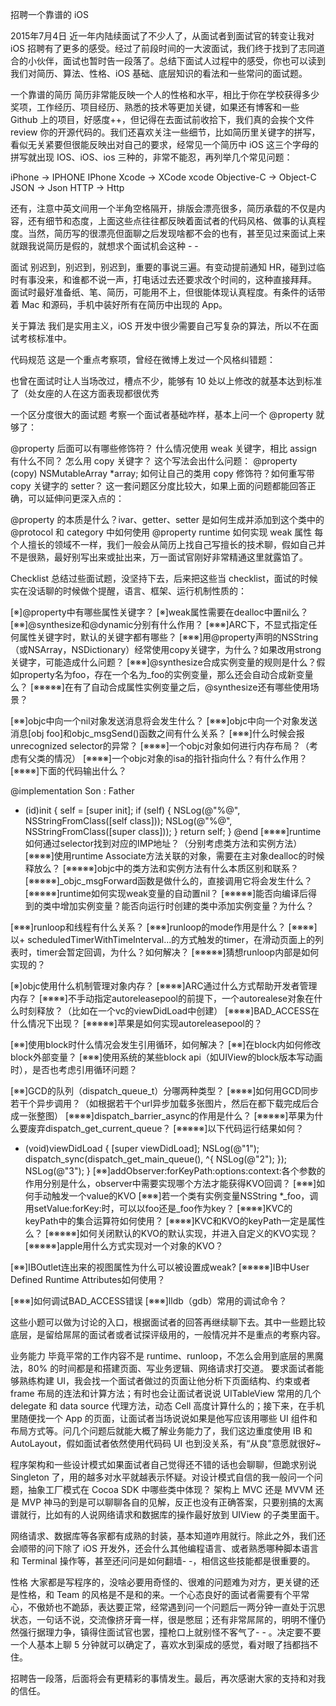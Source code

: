 招聘一个靠谱的 iOS

2015年7月4日
近一年内陆续面试了不少人了，从面试者到面试官的转变让我对 iOS 招聘有了更多的感受。经过了前段时间的一大波面试，我们终于找到了志同道合的小伙伴，面试也暂时告一段落了。总结下面试人过程中的感受，你也可以读到我们对简历、算法、性格、iOS 基础、底层知识的看法和一些常问的面试题。

一个靠谱的简历
简历非常能反映一个人的性格和水平，相比于你在学校获得多少奖项，工作经历、项目经历、熟悉的技术等更加关键，如果还有博客和一些 Github 上的项目，好感度++，但记得在去面试前收拾下，我们真的会挨个文件 review 你的开源代码的。我们还喜欢关注一些细节，比如简历里关键字的拼写，看似无关紧要但很能反映出对自己的要求，经常见一个简历中 iOS 这三个字母的拼写就出现 IOS、iOS、ios 三种的，非常不能忍，再列举几个常见问题：

iPhone -> IPHONE IPhone
Xcode -> XCode xcode
Objective-C -> Object-C
JSON -> Json
HTTP -> Http

还有，注意中英文间用一个半角空格隔开，排版会漂亮很多，简历承载的不仅是内容，还有细节和态度，上面这些点往往都反映着面试者的代码风格、做事的认真程度。当然，简历写的很漂亮但面聊之后发现啥都不会的也有，甚至见过来面试上来就跟我说简历是假的，就想求个面试机会这种 - -

面试
别迟到，别迟到，别迟到，重要的事说三遍。有变动提前通知 HR，碰到过临时有事没来，和谁都不说一声，打电话过去还要求改个时间的，这种直接拜拜。
面试时最好准备纸、笔、简历，可能用不上，但很能体现认真程度。有条件的话带着 Mac 和源码，手机中装好所有在简历中出现的 App。

关于算法
我们是实用主义，iOS 开发中很少需要自己写复杂的算法，所以不在面试考核标准中。

代码规范
这是一个重点考察项，曾经在微博上发过一个风格纠错题：

也曾在面试时让人当场改过，槽点不少，能够有 10 处以上修改的就基本达到标准了（处女座的人在这方面表现都很优秀

一个区分度很大的面试题
考察一个面试者基础咋样，基本上问一个 @property 就够了：

@property 后面可以有哪些修饰符？
什么情况使用 weak 关键字，相比 assign 有什么不同？
怎么用 copy 关键字？
这个写法会出什么问题： @property (copy) NSMutableArray *array;
如何让自己的类用 copy 修饰符？如何重写带 copy 关键字的 setter？
这一套问题区分度比较大，如果上面的问题都能回答正确，可以延伸问更深入点的：

@property 的本质是什么？ivar、getter、setter 是如何生成并添加到这个类中的
@protocol 和 category 中如何使用 @property
runtime 如何实现 weak 属性
每个人擅长的领域不一样，我们一般会从简历上找自己写擅长的技术聊，假如自己并不是很熟，最好别写出来或扯出来，万一面试官刚好非常精通这里就露馅了。

Checklist
总结过些面试题，没坚持下去，后来把这些当 checklist，面试的时候实在没话聊的时候做个提醒，语言、框架、运行机制性质的：

[※]@property中有哪些属性关键字？
[※]weak属性需要在dealloc中置nil么？
[※※]@synthesize和@dynamic分别有什么作用？
[※※※]ARC下，不显式指定任何属性关键字时，默认的关键字都有哪些？
[※※※]用@property声明的NSString（或NSArray，NSDictionary）经常使用copy关键字，为什么？如果改用strong关键字，可能造成什么问题？
[※※※]@synthesize合成实例变量的规则是什么？假如property名为foo，存在一个名为_foo的实例变量，那么还会自动合成新变量么？
[※※※※※]在有了自动合成属性实例变量之后，@synthesize还有哪些使用场景？

[※※]objc中向一个nil对象发送消息将会发生什么？
[※※※]objc中向一个对象发送消息[obj foo]和objc_msgSend()函数之间有什么关系？
[※※※]什么时候会报unrecognized selector的异常？
[※※※※]一个objc对象如何进行内存布局？（考虑有父类的情况）
[※※※※]一个objc对象的isa的指针指向什么？有什么作用？
[※※※※]下面的代码输出什么？

@implementation Son : Father

- (id)init
{
self = [super init];
if (self) {
NSLog(@"%@", NSStringFromClass([self class]));
NSLog(@"%@", NSStringFromClass([super class]));
}
return self;
}
@end
[※※※※]runtime如何通过selector找到对应的IMP地址？（分别考虑类方法和实例方法）
[※※※※]使用runtime Associate方法关联的对象，需要在主对象dealloc的时候释放么？
[※※※※※]objc中的类方法和实例方法有什么本质区别和联系？
[※※※※※]_objc_msgForward函数是做什么的，直接调用它将会发生什么？
[※※※※※]runtime如何实现weak变量的自动置nil？
[※※※※※]能否向编译后得到的类中增加实例变量？能否向运行时创建的类中添加实例变量？为什么？

[※※※]runloop和线程有什么关系？
[※※※]runloop的mode作用是什么？
[※※※※]以+ scheduledTimerWithTimeInterval...的方式触发的timer，在滑动页面上的列表时，timer会暂定回调，为什么？如何解决？
[※※※※※]猜想runloop内部是如何实现的？

[※]objc使用什么机制管理对象内存？
[※※※※]ARC通过什么方式帮助开发者管理内存？
[※※※※]不手动指定autoreleasepool的前提下，一个autorealese对象在什么时刻释放？（比如在一个vc的viewDidLoad中创建）
[※※※※]BAD_ACCESS在什么情况下出现？
[※※※※※]苹果是如何实现autoreleasepool的？

[※※]使用block时什么情况会发生引用循环，如何解决？
[※※]在block内如何修改block外部变量？
[※※※]使用系统的某些block api（如UIView的block版本写动画时），是否也考虑引用循环问题？

[※※]GCD的队列（dispatch_queue_t）分哪两种类型？
[※※※※]如何用GCD同步若干个异步调用？（如根据若干个url异步加载多张图片，然后在都下载完成后合成一张整图）
[※※※※]dispatch_barrier_async的作用是什么？
[※※※※※]苹果为什么要废弃dispatch_get_current_queue？
[※※※※※]以下代码运行结果如何？

- (void)viewDidLoad
{
[super viewDidLoad];
NSLog(@"1");
dispatch_sync(dispatch_get_main_queue(), ^{
NSLog(@"2");
});
NSLog(@"3");
}
[※※]addObserver:forKeyPath:options:context:各个参数的作用分别是什么，observer中需要实现哪个方法才能获得KVO回调？
[※※※]如何手动触发一个value的KVO
[※※※]若一个类有实例变量NSString *_foo，调用setValue:forKey:时，可以以foo还是_foo作为key？
[※※※※]KVC的keyPath中的集合运算符如何使用？
[※※※※]KVC和KVO的keyPath一定是属性么？
[※※※※※]如何关闭默认的KVO的默认实现，并进入自定义的KVO实现？
[※※※※※]apple用什么方式实现对一个对象的KVO？

[※※]IBOutlet连出来的视图属性为什么可以被设置成weak?
[※※※※※]IB中User Defined Runtime Attributes如何使用？

[※※※]如何调试BAD_ACCESS错误
[※※※]lldb（gdb）常用的调试命令？

这些小题可以做为讨论的入口，根据面试者的回答再继续聊下去。其中一些题比较底层，是留给屌屌的面试者或者试探评级用的，一般情况并不是重点的考察内容。

业务能力
毕竟平常的工作内容不是 runtime、runloop，不怎么会用到底层的黑魔法，80% 的时间都是和搭建页面、写业务逻辑、网络请求打交道。
要求面试者能够熟练构建 UI，我会找一个面试者做过的页面让他分析下页面结构、约束或者 frame 布局的连法和计算方法；有时也会让面试者说说 UITableView 常用的几个 delegate 和 data source 代理方法，动态 Cell 高度计算什么的；接下来，在手机里随便找一个 App 的页面，让面试者当场说说如果是他写应该用哪些 UI 组件和布局方式等。问几个问题后就能大概了解业务能力了，我们这边重度使用 IB 和 AutoLayout，假如面试者依然使用代码码 UI 也到没关系，有“从良”意愿就很好~

程序架构和一些设计模式如果面试者自己觉得还不错的话也会聊聊，但跪求别说 Singleton 了，用的越多对水平就越表示怀疑。对设计模式自信的我一般问一个问题，抽象工厂模式在 Cocoa SDK 中哪些类中体现？
架构上 MVC 还是 MVVM 还是 MVP 神马的到是可以聊聊各自的见解，反正也没有正确答案，只要别搞的太离谱就行，比如有的人说网络请求和数据库的操作最好放到 UIView 的子类里面干。

网络请求、数据库等各家都有成熟的封装，基本知道咋用就行。除此之外，我们还会顺带的问下除了 iOS 开发外，还会什么其他编程语言、或者熟悉哪种脚本语言和 Terminal 操作等，甚至还问问是如何翻墙- -，相信这些技能都是很重要的。

性格
大家都是写程序的，没啥必要用奇怪的、很难的问题难为对方，更关键的还是性格，和 Team 的风格是不是和的来。一个心态良好的面试者需要有个平常心，不傲娇也不跪舔，表达要正常，经常遇到问一个问题后一两分钟一直处于沉思状态，一句话不说，交流像挤牙膏一样，很是憋屈；还有非常屌屌的，明明不懂仍然强行据理力争，镇得住面试官也罢，撞枪口上就别怪不客气了- - 。决定要不要一个人基本上聊 5 分钟就可以确定了，喜欢水到渠成的感觉，看对眼了挡都挡不住。

招聘告一段落，后面将会有更精彩的事情发生。最后，再次感谢大家的支持和对我的信任。